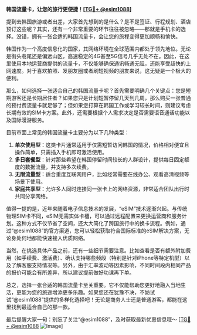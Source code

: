 **韩国流量卡，让您的旅行更便捷！[[TG💪+ @esim1088](https://t.me/s/esim1088)]**

提到去韩国旅游或者出差，大家首先想到的是什么？是不是签证、行程规划、酒店预订这些呢？其实，还有一个非常重要的环节往往被忽略——那就是手机卡的选择。没错，拥有一张合适的韩国流量卡，会让您的旅程变得更加顺畅和愉快。

韩国作为一个高度信息化的国家，其网络环境在全球范围内都处于领先地位。无论是街头巷尾还是偏远山区，高速稳定的4G甚至5G信号几乎无处不在。因此，在这里使用本地运营商提供的流量卡，不仅能够确保通讯畅通无阻，还能享受超快的上网速度。对于喜欢拍照、发朋友圈或者刷短视频的朋友来说，这无疑是一个极大的便利。

那么，如何选择一张适合自己的韩国流量卡呢？首先需要明确几个关键点：您是短期游客还是长期居住者？如果您只是计划短暂停留几天到几周，那么购买一张普通的预付费流量卡就足够了；但如果您打算在韩国工作或学习较长时间，则建议考虑长期有效的SIM卡方案。此外，还需要根据个人需求决定是否需要语音通话功能以及国际漫游服务。

目前市面上常见的韩国流量卡主要分为以下几种类型：
1. **单次使用型**：这类卡片通常适用于仅需短暂访问韩国的情况，价格相对便宜且操作简单，只需插入手机即可激活使用。
2. **多日套餐型**：针对那些希望在韩国停留时间较长的人群设计，提供每日固定额度的数据流量，并支持多次续费。
3. **无限流量型**：适合重度互联网用户，比如经常需要在线办公、观看高清视频等场景下使用。
4. **家庭共享型**：允许多人同时连接同一张卡上的网络资源，非常适合团队出行时共同分享网络。

值得一提的是，近年来随着电子信息技术的发展，“eSIM”技术逐渐兴起。与传统物理SIM卡不同，eSIM无需实体卡槽，可以通过远程配置来更换运营商和服务计划。这种方式不仅节省了空间，还大大简化了跨国旅行中的换卡流程。例如，通过“@esim1088”的官方渠道，您可以轻松获取符合国际标准的eSIM解决方案，无论身处何地都能快速接入优质网络。

当然，在挑选具体产品之前，还有一些细节需要注意。比如查看是否有额外附加费用（如手续费、激活费）、确认支持哪些频段（特别是针对iPhone等特定机型）以及了解客服支持情况等。另外，由于汇率波动等因素影响，不同时间段内相同产品的报价可能会有所差异，所以建议提前做好功课再下单。

总之，选择一张合适的韩国流量卡至关重要。它不仅能帮助您更好地融入当地生活，更能为您的旅途增添更多乐趣。如果您还在犹豫不决，不妨试试“@esim1088”提供的多样化选择吧！无论是商务人士还是普通游客，都能在这里找到最适合自己的那一款。

最后提醒大家一句：别忘了关注“@esim1088”，及时获取最新优惠信息哦～ [[TG💪+ @esim1088](https://t.me/s/esim1088) ![Image](https://i.postimg.cc/4NQfJmqS/Snipaste-2025-05-13-00-14-12.png)]